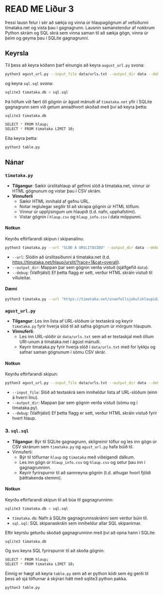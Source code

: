 # READ ME Liður 3

Þessi lausn felur í sér að sækja og vinna úr hlaupagögnum af vefsíðunni tímataka.net og vista þau í gagnagrunn. Lausnin samanstendur af nokkrum Python skrám og SQL skrá sem vinna saman til að sækja gögn, vinna úr þeim og geyma þau í SQLite gagnagrunni.


## Keyrsla
Til þess að keyra kóðann þarf einungis að keyra `august_url.py` svona:
```bash
python3 agust_url.py --input_file data/urls.txt --output_dir data --debug
```

og keyra `sql.sql` svona:
```bash
sqlite3 timataka.db < sql.sql
```

Þá höfum við fært öll gögnin úr águst mánuði af `timataka.net` yfir í SQLite gagnagrunn sem við getum annaðhvort skoðað með því að keyra þetta:
```bash
sqlite3 timataka.db
```
```bash
SELECT * FROM hlaup;
SELECT * FROM timataka LIMIT 10;
```

Eða keyra þetta:
```bash
python3 table.py
```
## Nánar

### `timataka.py`
- **Tilgangur**: Sækir úrslitahlaup af gefinni slóð á tímataka.net, vinnur úr HTML gögnunum og vistar þau í CSV skrám.
- **Vinnuferli**
  - Sækir HTML innihald af gefnu URL.
  - Notar reglulegar segðir til að skrapa gögnin úr HTML töflum.
  - Vinnur úr upplýsingum um hlaupið (t.d. nafn, upphafstími).
  - Vistar gögnin í `hlaup.csv` og `hlaup_info.csv` í data möppunni.

#### Notkun
Keyrðu eftirfarandi skipun í skipanalínu:
```bash
python3 timataka.py --url "SLÓÐ Á ÚRSLITASÍÐU" --output_dir data --debug
```
- `--url`: Slóðin að úrslitasíðunni á tímataka.net (t.d. https://timataka.net/hlaup/urslit/?race=1&cat=overall).
- `--output_dir`: Mappan þar sem gögnin verða vistuð (sjálfgefið `data`).
- `--debug`: (Valfrjálst) Ef þetta flagg er sett, verður HTML skráin vistuð til villuleitar.

#### Dæmi
```bash
python3 timataka.py --url "https://timataka.net/snaefellsjokulshlaupid2014/urslit/?race=1&cat=overall" --output_dir data --debug
```
### `agust_url.py`
- **Tilgangur**: Les inn lista af URL-slóðum úr textaskrá og keyrir `timataka.py` fyrir hverja slóð til að safna gögnum úr mörgum hlaupum.
- **Vinnuferli**: 
  - Les inn URL-slóðir úr `data/urls.txt` sem að er textaskjal með öllum URl-unum á timataka.net í ágúst mánuði.
  - Keyrir timataka.py fyrir hverja slóð í `data/urls.txt` með for lykkju og safnar saman gögnunum í sömu CSV skrár.

#### Notkun
Keyrðu eftirfarandi skipun: 
```bash
python3 agust_url.py --input_file data/urls.txt --output_dir data --debug
```
- `--input_file`: Slóð að textaskrá sem inniheldur lista af URL-slóðum (einn á hverri línu).
- `--output_dir`: Mappan þar sem gögnin verða vistuð (sömu og í timataka.py).
- `--debug`: (Valfrjálst) Ef þetta flagg er sett, verður HTML skráin vistuð fyrir hvert hlaup.

### 3. `sql.sql`
- **Tilgangur**: Býr til SQLite gagnagrunn, skilgreinir töflur og les inn gögn úr CSV skránum sem `timataka.py` og `agust_url.py` hafa búið til.
- Vinnuferli:
  - Býr til töflurnar `hlaup` og `timataka` með viðeigandi dálkum.
  - Les inn gögn úr `hlaup_info.csv` og `hlaup.csv` og setur þau inn í gagnagrunninn.
  - Keyrir fyrirspurnir til að sannreyna gögnin (t.d. athugar hvort fjöldi þátttakenda stemmi).

#### Notkun
Keyrðu eftirfarandi skipun til að búa til gagnagrunninn:
```bash
sqlite3 timataka.db < sql.sql
```
- `tímataka.db`: Nafn á SQLite gagnagrunnsskránni sem verður búin til.
- `sql.sql`: SQL skipanaskráin sem inniheldur allar SQL skipanirnar.

Eftir keyrslu geturðu skoðað gagnagrunninn með því að opna hann í SQLite:
```bash
sqlite3 timataka.db
```
Og svo keyra SQL fyrirspurnir til að skoða gögnin:
```bash
SELECT * FROM hlaup;
SELECT * FROM timataka LIMIT 10;
```
Einnig er hægt að keyra `table.py` sem að er python kóði sem ég gerði til þess að sjá töflurnar á skýrari hátt með sqlite3 python pakka. 
```bash
python3 table.py
```
